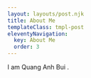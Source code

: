 ```yaml
---
layout: layouts/post.njk
title: About Me
templateClass: tmpl-post
eleventyNavigation:
  key: About Me
  order: 3
---
```


I am Quang Anh Bui .
